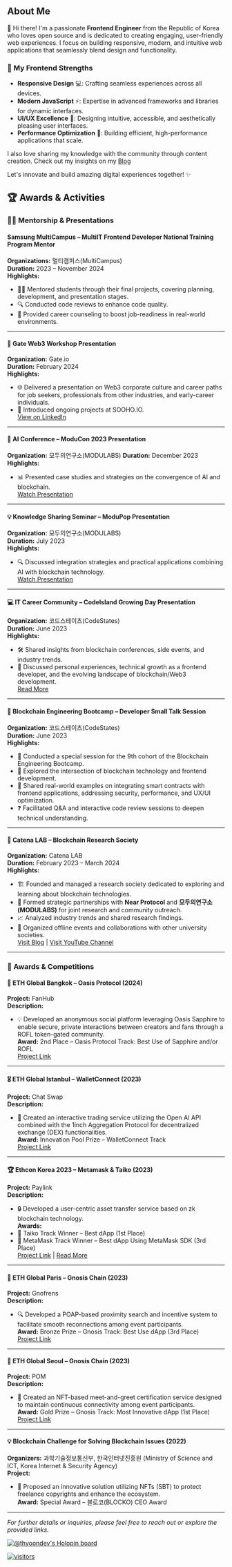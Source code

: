 ## About Me

👋 Hi there! I'm a passionate **Frontend Engineer** from the Republic of Korea who loves open source and is dedicated to creating engaging, user-friendly web experiences. I focus on building responsive, modern, and intuitive web applications that seamlessly blend design and functionality.

### 🚀 My Frontend Strengths
- **Responsive Design** 💻: Crafting seamless experiences across all devices.
- **Modern JavaScript** ⚡: Expertise in advanced frameworks and libraries for dynamic interfaces.
- **UI/UX Excellence** 🎨: Designing intuitive, accessible, and aesthetically pleasing user interfaces.
- **Performance Optimization** 🚀: Building efficient, high-performance applications that scale.

I also love sharing my knowledge with the community through content creation. Check out my insights on my [Blog](https://velog.io/@thyoondev)

Let's innovate and build amazing digital experiences together! ✨


## 🏆 Awards & Activities

### 👨‍🏫 Mentorship & Presentations

#### Samsung MultiCampus – MultiIT Frontend Developer National Training Program Mentor  
**Organizations:** 멀티캠퍼스(MultiCampus)  
**Duration:** 2023 – November 2024  
**Highlights:**
- 👨‍🎓 Mentored students through their final projects, covering planning, development, and presentation stages.
- 🔍 Conducted code reviews to enhance code quality.
- 💼 Provided career counseling to boost job-readiness in real-world environments.

---

#### 🎤 Gate Web3 Workshop Presentation  
**Organization:** Gate.io  
**Duration:** February 2024  
**Highlights:**
- 🌐 Delivered a presentation on Web3 corporate culture and career paths for job seekers, professionals from other industries, and early-career individuals.
- 🔗 Introduced ongoing projects at SOOHO.IO.  
[View on LinkedIn](https://www.linkedin.com/feed/update/urn:li:activity:7166333969951641600/)

---

#### 🤖 AI Conference – ModuCon 2023 Presentation  
**Organization:** 모두의연구소(MODULABS) 
**Duration:** December 2023  
**Highlights:**
- 📊 Presented case studies and strategies on the convergence of AI and blockchain.  
[Watch Presentation](https://youtu.be/46wn1fFOPWw?si=eXGcZ3a5cuE23ct9)

---

#### 💡 Knowledge Sharing Seminar – ModuPop Presentation  
**Organization:** 모두의연구소(MODULABS)  
**Duration:** July 2023  
**Highlights:**
- 🔍 Discussed integration strategies and practical applications combining AI with blockchain technology.  
[Watch Presentation](https://youtu.be/UA81qJz-Gt0?si=DpeebR83ZBXhMZe_)

---

#### 💻 IT Career Community – CodeIsland Growing Day Presentation  
**Organization:** 코드스테이츠(CodeStates)  
**Duration:** June 2023  
**Highlights:**
- 🛠️ Shared insights from blockchain conferences, side events, and industry trends.
- 🚀 Discussed personal experiences, technical growth as a frontend developer, and the evolving landscape of blockchain/Web3 development.  
[Read More](https://www.codestates.com/blog/content/%EC%A3%BC%EB%AF%BC%EB%93%A4%EC%9D%98-%EC%8B%AC%EC%9E%A5%EC%9D%B4-%EB%9C%A8%EA%B1%B0%EC%9B%8C%EC%A7%84-%EB%82%A0-6%EC%9B%94-%EA%B7%B8%EB%A1%9C%EC%9E%89%EB%8D%B0%EC%9D%B4)

---

#### 🚀 Blockchain Engineering Bootcamp – Developer Small Talk Session  
**Organization:** 코드스테이츠(CodeStates)  
**Duration:** June 2023  
**Highlights:**
- 🎯 Conducted a special session for the 9th cohort of the Blockchain Engineering Bootcamp.
- 🔄 Explored the intersection of blockchain technology and frontend development.
- 🔗 Shared real-world examples on integrating smart contracts with frontend applications, addressing security, performance, and UX/UI optimization.
- ❓ Facilitated Q&A and interactive code review sessions to deepen technical understanding.

---

#### 🔬 Catena LAB – Blockchain Research Society  
**Organization:** Catena LAB  
**Duration:** February 2023 – March 2024  
**Highlights:**
- 🏗️ Founded and managed a research society dedicated to exploring and learning about blockchain technologies.
- 🤝 Formed strategic partnerships with **Near Protocol** and **모두의연구소(MODULABS)**  for joint research and community outreach.
- 📈 Analyzed industry trends and shared research findings.
- 🎉 Organized offline events and collaborations with other university societies.  
[Visit Blog](https://medium.catenalab.xyz/) | [Visit YouTube Channel](https://youtube.com/@catenalab?si=0cHPP8O85yZaounz)

---

### 🏅 Awards & Competitions

#### 🥈 ETH Global Bangkok – Oasis Protocol (2024)  
**Project:** FanHub  
**Description:**  
- 💡 Developed an anonymous social platform leveraging Oasis Sapphire to enable secure, private interactions between creators and fans through a ROFL token-gated community.  
**Award:** 2nd Place – Oasis Protocol Track: Best Use of Sapphire and/or ROFL  
[Project Link](https://ethglobal.com/showcase/fanhub-u0rd9)

---

#### 🎖️ ETH Global Istanbul – WalletConnect (2023)  
**Project:** Chat Swap  
**Description:**  
- 🤖 Created an interactive trading service utilizing the Open AI API combined with the 1inch Aggregation Protocol for decentralized exchange (DEX) functionalities.  
**Award:** Innovation Pool Prize – WalletConnect Track  
[Project Link](https://ethglobal.com/showcase/chat-swap-j4znh)

---

#### 🏆 Ethcon Korea 2023 – Metamask & Taiko (2023)  
**Project:** Paylink  
**Description:**  
- 🔒 Developed a user-centric asset transfer service based on zk blockchain technology.  
**Awards:**
- 🥇 Taiko Track Winner – Best dApp (1st Place)
- 🥉 MetaMask Track Winner – Best dApp Using MetaMask SDK (3rd Place)  
[Project Link](https://devfolio.co/projects/paylink-bad7) | [Read More](https://medium.com/ethconkorea/announcing-hackathon-winners-of-ethcon-korea-2023-3a32bca2a93e)

---

#### 🥉 ETH Global Paris – Gnosis Chain (2023)  
**Project:** Gnofrens  
**Description:**  
- 🔍 Developed a POAP-based proximity search and incentive system to facilitate smooth reconnections among event participants.  
**Award:** Bronze Prize – Gnosis Track: Best Use dApp (3rd Place)  
[Project Link](https://ethglobal.com/showcase/gnofrens-ax7kb)

---

#### 🥇 ETH Global Seoul – Gnosis Chain (2023)  
**Project:** POM  
**Description:**  
- 🤝 Created an NFT-based meet-and-greet certification service designed to maintain continuous connectivity among event participants.  
**Award:** Gold Prize – Gnosis Track: Most Innovative dApp (1st Place)  
[Project Link](https://devfolio.co/projects/meet-and-chat-pom-app-4f1c)

---

#### 💡 Blockchain Challenge for Solving Blockchain Issues (2022)  
**Organizers:** 과학기술정보통신부, 한국인터넷진흥원 (Ministry of Science and ICT, Korea Internet & Security Agency)  
**Project:**  
- 📜 Proposed an innovative solution utilizing NFTs (SBT) to protect freelance copyrights and enhance the ecosystem.  
**Award:** Special Award – 블로코(BLOCKO) CEO Award

---
  
*For further details or inquiries, please feel free to reach out or explore the provided links.*


[![@thyoondev's Holopin board](https://holopin.me/thyoondev)](https://holopin.io/@thyoondev)

[![visitors](https://hits.seeyoufarm.com/api/count/incr/badge.svg?url=https%3A%2F%2Fgithub.com%2Fthyoondev%2Fthyoondev&count_bg=%230A54A2&title_bg=%23555555&icon=&icon_color=%23E7E7E7&title=hits&title=visitors&edge_flat=false)](https://hits.seeyoufarm.com)
